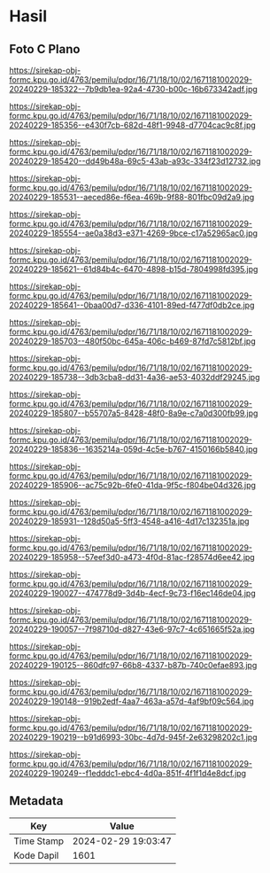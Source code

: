 # Hasil

## Foto C Plano

https://sirekap-obj-formc.kpu.go.id/4763/pemilu/pdpr/16/71/18/10/02/1671181002029-20240229-185322--7b9db1ea-92a4-4730-b00c-16b673342adf.jpg

https://sirekap-obj-formc.kpu.go.id/4763/pemilu/pdpr/16/71/18/10/02/1671181002029-20240229-185356--e430f7cb-682d-48f1-9948-d7704cac9c8f.jpg

https://sirekap-obj-formc.kpu.go.id/4763/pemilu/pdpr/16/71/18/10/02/1671181002029-20240229-185420--dd49b48a-69c5-43ab-a93c-334f23d12732.jpg

https://sirekap-obj-formc.kpu.go.id/4763/pemilu/pdpr/16/71/18/10/02/1671181002029-20240229-185531--aeced86e-f6ea-469b-9f88-801fbc09d2a9.jpg

https://sirekap-obj-formc.kpu.go.id/4763/pemilu/pdpr/16/71/18/10/02/1671181002029-20240229-185554--ae0a38d3-e371-4269-9bce-c17a52965ac0.jpg

https://sirekap-obj-formc.kpu.go.id/4763/pemilu/pdpr/16/71/18/10/02/1671181002029-20240229-185621--61d84b4c-6470-4898-b15d-7804998fd395.jpg

https://sirekap-obj-formc.kpu.go.id/4763/pemilu/pdpr/16/71/18/10/02/1671181002029-20240229-185641--0baa00d7-d336-4101-89ed-f477df0db2ce.jpg

https://sirekap-obj-formc.kpu.go.id/4763/pemilu/pdpr/16/71/18/10/02/1671181002029-20240229-185703--480f50bc-645a-406c-b469-87fd7c5812bf.jpg

https://sirekap-obj-formc.kpu.go.id/4763/pemilu/pdpr/16/71/18/10/02/1671181002029-20240229-185738--3db3cba8-dd31-4a36-ae53-4032ddf29245.jpg

https://sirekap-obj-formc.kpu.go.id/4763/pemilu/pdpr/16/71/18/10/02/1671181002029-20240229-185807--b55707a5-8428-48f0-8a9e-c7a0d300fb99.jpg

https://sirekap-obj-formc.kpu.go.id/4763/pemilu/pdpr/16/71/18/10/02/1671181002029-20240229-185836--1635214a-059d-4c5e-b767-4150166b5840.jpg

https://sirekap-obj-formc.kpu.go.id/4763/pemilu/pdpr/16/71/18/10/02/1671181002029-20240229-185906--ac75c92b-6fe0-41da-9f5c-f804be04d326.jpg

https://sirekap-obj-formc.kpu.go.id/4763/pemilu/pdpr/16/71/18/10/02/1671181002029-20240229-185931--128d50a5-5ff3-4548-a416-4d17c132351a.jpg

https://sirekap-obj-formc.kpu.go.id/4763/pemilu/pdpr/16/71/18/10/02/1671181002029-20240229-185958--57eef3d0-a473-4f0d-81ac-f28574d6ee42.jpg

https://sirekap-obj-formc.kpu.go.id/4763/pemilu/pdpr/16/71/18/10/02/1671181002029-20240229-190027--474778d9-3d4b-4ecf-9c73-f16ec146de04.jpg

https://sirekap-obj-formc.kpu.go.id/4763/pemilu/pdpr/16/71/18/10/02/1671181002029-20240229-190057--7f98710d-d827-43e6-97c7-4c651665f52a.jpg

https://sirekap-obj-formc.kpu.go.id/4763/pemilu/pdpr/16/71/18/10/02/1671181002029-20240229-190125--860dfc97-66b8-4337-b87b-740c0efae893.jpg

https://sirekap-obj-formc.kpu.go.id/4763/pemilu/pdpr/16/71/18/10/02/1671181002029-20240229-190148--919b2edf-4aa7-463a-a57d-4af9bf09c564.jpg

https://sirekap-obj-formc.kpu.go.id/4763/pemilu/pdpr/16/71/18/10/02/1671181002029-20240229-190219--b91d6993-30bc-4d7d-945f-2e63298202c1.jpg

https://sirekap-obj-formc.kpu.go.id/4763/pemilu/pdpr/16/71/18/10/02/1671181002029-20240229-190249--f1edddc1-ebc4-4d0a-851f-4f1f1d4e8dcf.jpg


## Metadata

| Key        | Value               |
| ---------- | ------------------- |
| Time Stamp | 2024-02-29 19:03:47 |
| Kode Dapil | 1601                |



